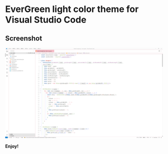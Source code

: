 # EverGreen light color theme for Visual Studio Code

## Screenshot

![](./screenshot.png)

**Enjoy!**
